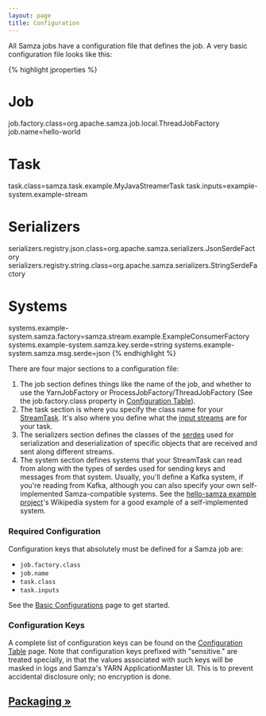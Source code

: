 ```yaml
---
layout: page
title: Configuration
---
```

<!--
   Licensed to the Apache Software Foundation (ASF) under one or more
   contributor license agreements.  See the NOTICE file distributed with
   this work for additional information regarding copyright ownership.
   The ASF licenses this file to You under the Apache License, Version 2.0
   (the "License"); you may not use this file except in compliance with
   the License.  You may obtain a copy of the License at

       http://www.apache.org/licenses/LICENSE-2.0

   Unless required by applicable law or agreed to in writing, software
   distributed under the License is distributed on an "AS IS" BASIS,
   WITHOUT WARRANTIES OR CONDITIONS OF ANY KIND, either express or implied.
   See the License for the specific language governing permissions and
   limitations under the License.
-->

All Samza jobs have a configuration file that defines the job. A very basic configuration file looks like this:

{% highlight jproperties %}
# Job
job.factory.class=org.apache.samza.job.local.ThreadJobFactory
job.name=hello-world

# Task
task.class=samza.task.example.MyJavaStreamerTask
task.inputs=example-system.example-stream

# Serializers
serializers.registry.json.class=org.apache.samza.serializers.JsonSerdeFactory
serializers.registry.string.class=org.apache.samza.serializers.StringSerdeFactory

# Systems
systems.example-system.samza.factory=samza.stream.example.ExampleConsumerFactory
systems.example-system.samza.key.serde=string
systems.example-system.samza.msg.serde=json
{% endhighlight %}

There are four major sections to a configuration file:

1. The job section defines things like the name of the job, and whether to use the YarnJobFactory or ProcessJobFactory/ThreadJobFactory (See the job.factory.class property in [Configuration Table](configuration-table.html)).
2. The task section is where you specify the class name for your [StreamTask](../api/overview.html). It's also where you define what the [input streams](../container/streams.html) are for your task.
3. The serializers section defines the classes of the [serdes](../container/serialization.html) used for serialization and deserialization of specific objects that are received and sent along different streams.
4. The system section defines systems that your StreamTask can read from along with the types of serdes used for sending keys and messages from that system. Usually, you'll define a Kafka system, if you're reading from Kafka, although you can also specify your own self-implemented Samza-compatible systems. See the [hello-samza example project](/startup/hello-samza/{{site.version}})'s Wikipedia system for a good example of a self-implemented system.

### Required Configuration

Configuration keys that absolutely must be defined for a Samza job are:

* `job.factory.class`
* `job.name`
* `task.class`
* `task.inputs`

See the [Basic Configurations](basic-configurations.html) page to get started.

### Configuration Keys

A complete list of configuration keys can be found on the [Configuration Table](configuration-table.html) page.  Note
that configuration keys prefixed with "sensitive." are treated specially, in that the values associated with such keys
will be masked in logs and Samza's YARN ApplicationMaster UI.  This is to prevent accidental disclosure only; no
encryption is done.

## [Packaging &raquo;](packaging.html)

